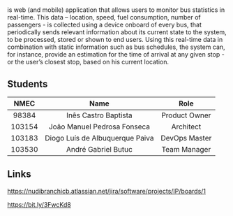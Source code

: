 # <App Name>

<App Name> is web (and mobile) application that allows users to monitor bus statistics in real-time. This data – location, speed, fuel consumption, number of passengers - is collected using a device onboard of every bus, that periodically sends relevant information about its current state to the system, to be processed, stored or shown to end users. Using this real-time data in combination with static information such as bus schedules, the system can, for instance, provide an estimation for the time of arrival at any given stop - or the user’s closest stop, based on his current location.

## Students

| NMEC   | Name                            | Role          |
|:------:|:-------------------------------:|:-------------:|
| 98384  | Inês Castro Baptista            | Product Owner |
| 103154 | João Manuel Pedrosa Fonseca     | Architect     |
| 103183 | Diogo Luís de Albuquerque Paiva | DevOps Master |
| 103530 | André Gabriel Butuc             | Team Manager  |

## Links

https://nudibranchicb.atlassian.net/jira/software/projects/IP/boards/1

https://bit.ly/3FwcKd8

